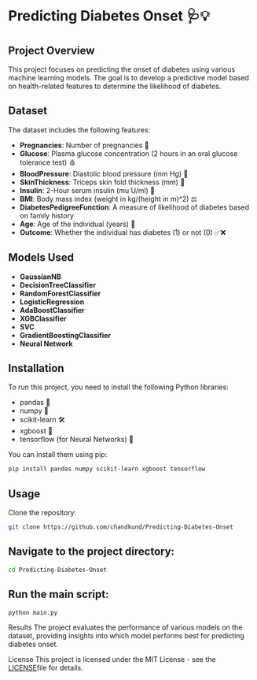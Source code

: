  # Predicting Diabetes Onset 🩺💡

## Project Overview
This project focuses on predicting the onset of diabetes using various machine learning models. The goal is to develop a predictive model based on health-related features to determine the likelihood of diabetes.

## Dataset
The dataset includes the following features:
- **Pregnancies**: Number of pregnancies  🤰
- **Glucose**: Plasma glucose concentration (2 hours in an oral glucose tolerance test)  🩸
- **BloodPressure**: Diastolic blood pressure (mm Hg)  💉
- **SkinThickness**: Triceps skin fold thickness (mm)  📏
- **Insulin**: 2-Hour serum insulin (mu U/ml)  🧪
- **BMI**: Body mass index (weight in kg/(height in m)^2) ⚖️
- **DiabetesPedigreeFunction**: A measure of likelihood of diabetes based on family history
- **Age**: Age of the individual (years)  🎂
- **Outcome**: Whether the individual has diabetes (1) or not (0) ✅❌

## Models Used
- **GaussianNB**
- **DecisionTreeClassifier**
- **RandomForestClassifier**
- **LogisticRegression**
- **AdaBoostClassifier**
- **XGBClassifier**
- **SVC**
- **GradientBoostingClassifier**
- **Neural Network**

## Installation
To run this project, you need to install the following Python libraries:
- pandas  📜
- numpy  🧮
- scikit-learn  🛠️
- xgboost  🚀
- tensorflow (for Neural Networks) 🧠

You can install them using pip:
```bash
pip install pandas numpy scikit-learn xgboost tensorflow
```

## Usage
Clone the repository:
```bash
git clone https://github.com/chandkund/Predicting-Diabetes-Onset
```
## Navigate to the project directory:
```bash
cd Predicting-Diabetes-Onset
```
## Run the main script:
```bash
python main.py
```
Results
The project evaluates the performance of various models on the dataset, providing insights into which model performs best for predicting diabetes onset.

License
This project is licensed under the MIT License - see the [LICENSE](LICENSE)file for details.
